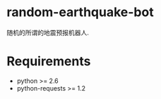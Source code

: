 random-earthquake-bot
=====================

随机的所谓的地震预报机器人.

Requirements
=============

* python >= 2.6
* python-requests >= 1.2
